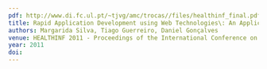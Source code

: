 ```yaml
---
pdf: http://www.di.fc.ul.pt/~tjvg/amc/trocas//files/healthinf_final.pdf
title: Rapid Application Development using Web Technologies\: An Application to Communicative Competence Promotion of Children with ASD
authors: Margarida Silva, Tiago Guerreiro, Daniel Gonçalves
venue: HEALTHINF 2011 - Proceedings of the International Conference on Health Informatics. Rome, Italy, January, 2011
year: 2011
doi: 
---
```

